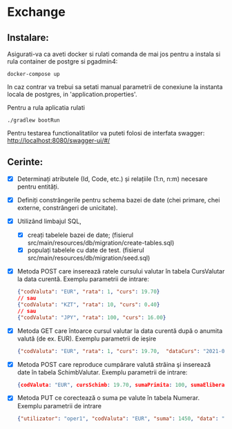 # Exchange

## Instalare:
Asigurati-va ca aveti docker si rulati comanda de mai jos pentru a instala si rula container de postgre si pgadmin4:
```shell
docker-compose up
```
In caz contrar va trebui sa setati manual parametrii de conexiune la instanta locala de postgres, in 'application.properties'.

Pentru a rula aplicatia rulati
```shell
./gradlew bootRun
```

Pentru testarea functionalitatilor va puteti folosi de interfata swagger:  
[http://localhost:8080/swagger-ui/#/](http://localhost:8080/swagger-ui/#/)

## Cerinte:
- [x] Determinați atributele (Id, Code, etc.) și relațiile (1:n, n:m) necesare pentru entități.
- [x] Definiți constrângerile pentru schema bazei de date (chei primare, chei externe, constrângeri de unicitate).
- [x] Utilizând limbajul SQL,
  - [x] creați tabelele bazei de date; (fisierul src/main/resources/db/migration/create-tables.sql)
  - [x] populați tabelele cu date de test. (fisierul src/main/resources/db/migration/seed.sql)

- [x] Metoda POST care inserează ratele cursului valutar în tabela CursValutar la data curentă. Exemplu parametrii de intrare:
  ```json
  {"codValuta": "EUR", "rata": 1, "curs": 19.70}
  // sau
  {"codValuta": "KZT", "rata": 10, "curs": 0.40}
  // sau
  {"codValuta": "JPY", "rata": 100, "curs": 16.00}
  ```

- [x] Metoda GET care întoarce cursul valutar la data curentă după o anumita valută (de ex. EUR).
  Exemplu parametrii de ieșire
  ```json
  {"codValuta": "EUR", "rata": 1, "curs": 19.70,  "dataCurs": "2021-02-12"}
  ```
  
- [x] Metoda POST care reproduce cumpărare valută străina şi inserează date în tabela SchimbValutar. 
  Exemplu parametrii de intrare:
  ```json  
  {codValuta: "EUR", cursSchimb: 19.70, sumaPrimita: 100, sumaEliberata: (100*19,70), utilizator: "oper1"}
  ```

- [x] Metoda PUT ce corectează o suma pe valute în tabela Numerar.
  Exemplu parametrii de intrare
  ```json
  {"utilizator": "oper1", "codValuta": "EUR", "suma": 1450, "data": "2021-02-12"}
  ```